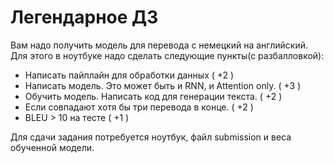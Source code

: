 # Легендарное ДЗ

Вам надо получить модель для перевода с немецкий на английский. Для этого в ноутбуке надо сделать следующие пункты(с разбалловкой):
- Написать пайплайн для обработки данных ( +2 )
- Написать модель. Это может быть и RNN, и Attention only. ( +3 )
- Обучить модель. Написать код для генерации текста. ( +2 )
- Если совпадают хотя бы три перевода в конце. ( +2 )
- BLEU > 10 на тесте ( +1 )

Для сдачи задания потребуется ноутбук, файл submission и веса обученной модели.
